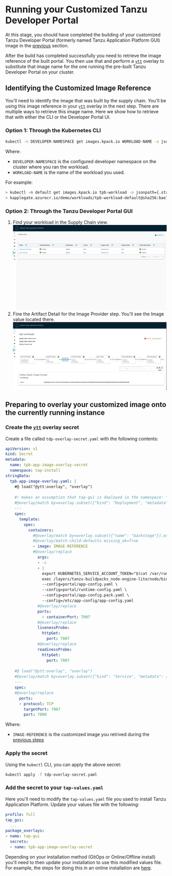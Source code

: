 # Running your Customized Tanzu Developer Portal

At this stage, you should have completed the building of your customized Tanzu Developer Portal
(formerly named Tanzu Application Platform GUI) image in the [previous](building.hbs.md) section.

After the build has completed successfully you need to retrieve the image reference of the built
portal. You then use that and perform a [`ytt`](https://carvel.dev/ytt/) overlay to substitute that
image name for the one running the pre-built Tanzu Developer Portal on your cluster.

## <a id=identify></a>Identifying the Customized Image Reference

You'll need to identify the image that was built by the supply chain. You'll be using this image reference in your [`ytt`](https://carvel.dev/ytt/) overlay in the next step. There are multiple ways to retrieve this image name. Here we show how to retrieve that with either the CLI or the Developer Portal UI.

### Option 1: Through the Kubernetes CLI

```bash
kubectl -n DEVELOPER-NAMESPACE get images.kpack.io WORKLOAD-NAME -o jsonpath={.status.latestImage}
```

Where:

- `DEVELOPER-NAMESPACE` is the configured developer namespace on the cluster where you ran the workload.
- `WORKLOAD-NAME` is the name of the workload you used.

For example:

```bash
> kubectl -n default get images.kpack.io tpb-workload -o jsonpath={.status.latestImage}
> kapplegate.azurecr.io/demo/workloads/tpb-workload-default@sha256:bae710386f7d81a725ce5ab15d76a3dd4f6ea79804ae0a475cf98f5e3dd6cf82
```

### Option 2: Through the Tanzu Developer Portal GUI

1. Find your workload in the Supply Chain view.
   ![Supply Chain Plugin](./images/supply-chain-plugin.png)
2. Fine the Artifact Detail for the Image Provider step. You'll see the Image value located there.
   ![Supply Chain Plugin Artufact Detail](./images/supply-chain-artifact.png)

## Preparing to overlay your customized image onto the currently running instance

### Create the [`ytt`](https://carvel.dev/ytt/) overlay secret

Create a file called `tdp-overlay-secret.yaml` with the following contents:

```yaml
apiVersion: v1
kind: Secret
metadata:
  name: tpb-app-image-overlay-secret
  namespace: tap-install
stringData:
  tpb-app-image-overlay.yaml: |
    #@ load("@ytt:overlay", "overlay")
​
    #! makes an assumption that tap-gui is deployed in the namespace: "tap-gui"
    #@overlay/match by=overlay.subset({"kind": "Deployment", "metadata": {"name": "server", "namespace": "tap-gui"}}), expects="1+"
    ---
    spec:
      template:
        spec:
          containers:
            #@overlay/match by=overlay.subset({"name": "backstage"}),expects="1+"
            #@overlay/match-child-defaults missing_ok=True
            - image: IMAGE-REFERENCE
            #@overlay/replace
              args:
              - -c
              - |
                export KUBERNETES_SERVICE_ACCOUNT_TOKEN="$(cat /var/run/secrets/kubernetes.io/serviceaccount/token)"
                exec /layers/tanzu-buildpacks_node-engine-lite/node/bin/node portal/dist/packages/backend  \
                --config=portal/app-config.yaml \
                --config=portal/runtime-config.yaml \
                --config=portal/app-config.pack.yaml \
                --config=/etc/app-config/app-config.yaml
              #@overlay/replace
              ports:
                - containerPort: 7007
              #@overlay/replace
              livenessProbe:
                httpGet:
                  port: 7007
              #@overlay/replace
              readinessProbe:
                httpGet:
                  port: 7007

    #@ load("@ytt:overlay", "overlay")
    #@overlay/match by=overlay.subset({"kind": "Service", "metadata": {"name": "server", "namespace": "tap-gui"}}), expects="1+"
    ---
    spec:
    #@overlay/replace
      ports:
      - protocol: TCP
        targetPort: 7007
        port: 7000
```
Where:

- `IMAGE-REFERENCE` is the customized image you retrived during the [previous steps](#identify)


### Apply the secret

Using the `kubectl` CLI, you can apply the above secret:

```bash
kubectl apply -f tdp-overlay-secret.yaml
```


### Add the secret to your `tap-values.yaml`

Here you'll need to modify the `tap-values.yaml` file you used to install Tanzu Application Platform. Update your values file with the following:

```yaml
profile: full
tap_gui:
  ...
package_overlays:
- name: tap-gui
  secrets:
  - name: tpb-app-image-overlay-secret
```

Depending on your installation method (GitOps or Online/Offline install) you'll need to then update your installation to use this modified values file. For example, the steps for doing this in an online installation are [here](../../install-online/profile.hbs.md#install-your-tanzu-application-platform-package).
